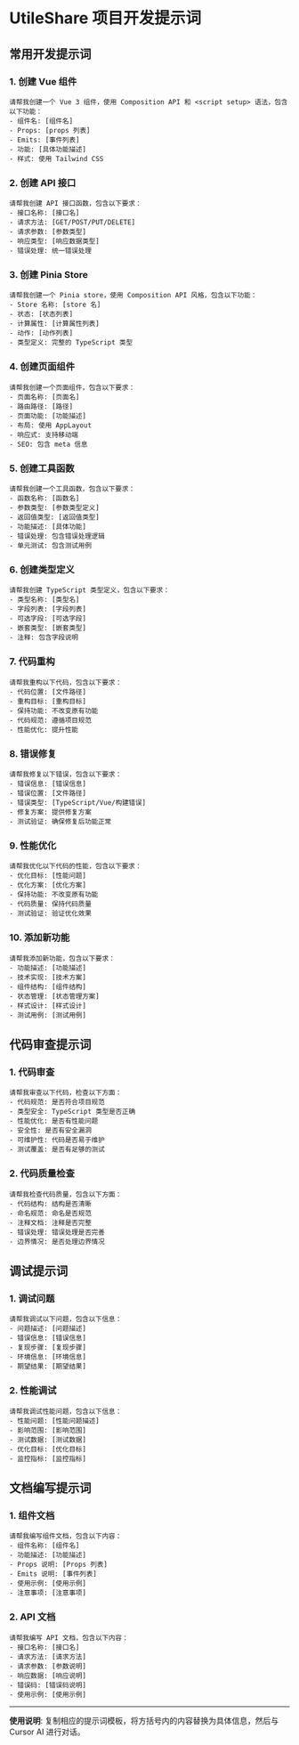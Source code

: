 # UtileShare 项目开发提示词

## 常用开发提示词

### 1. 创建 Vue 组件
```
请帮我创建一个 Vue 3 组件，使用 Composition API 和 <script setup> 语法，包含以下功能：
- 组件名: [组件名]
- Props: [props 列表]
- Emits: [事件列表]
- 功能: [具体功能描述]
- 样式: 使用 Tailwind CSS
```

### 2. 创建 API 接口
```
请帮我创建 API 接口函数，包含以下要求：
- 接口名称: [接口名]
- 请求方法: [GET/POST/PUT/DELETE]
- 请求参数: [参数类型]
- 响应类型: [响应数据类型]
- 错误处理: 统一错误处理
```

### 3. 创建 Pinia Store
```
请帮我创建一个 Pinia store，使用 Composition API 风格，包含以下功能：
- Store 名称: [store 名]
- 状态: [状态列表]
- 计算属性: [计算属性列表]
- 动作: [动作列表]
- 类型定义: 完整的 TypeScript 类型
```

### 4. 创建页面组件
```
请帮我创建一个页面组件，包含以下要求：
- 页面名称: [页面名]
- 路由路径: [路径]
- 页面功能: [功能描述]
- 布局: 使用 AppLayout
- 响应式: 支持移动端
- SEO: 包含 meta 信息
```

### 5. 创建工具函数
```
请帮我创建一个工具函数，包含以下要求：
- 函数名称: [函数名]
- 参数类型: [参数类型定义]
- 返回值类型: [返回值类型]
- 功能描述: [具体功能]
- 错误处理: 包含错误处理逻辑
- 单元测试: 包含测试用例
```

### 6. 创建类型定义
```
请帮我创建 TypeScript 类型定义，包含以下要求：
- 类型名称: [类型名]
- 字段列表: [字段列表]
- 可选字段: [可选字段]
- 嵌套类型: [嵌套类型]
- 注释: 包含字段说明
```

### 7. 代码重构
```
请帮我重构以下代码，包含以下要求：
- 代码位置: [文件路径]
- 重构目标: [重构目标]
- 保持功能: 不改变原有功能
- 代码规范: 遵循项目规范
- 性能优化: 提升性能
```

### 8. 错误修复
```
请帮我修复以下错误，包含以下要求：
- 错误信息: [错误信息]
- 错误位置: [文件路径]
- 错误类型: [TypeScript/Vue/构建错误]
- 修复方案: 提供修复方案
- 测试验证: 确保修复后功能正常
```

### 9. 性能优化
```
请帮我优化以下代码的性能，包含以下要求：
- 优化目标: [性能问题]
- 优化方案: [优化方案]
- 保持功能: 不改变原有功能
- 代码质量: 保持代码质量
- 测试验证: 验证优化效果
```

### 10. 添加新功能
```
请帮我添加新功能，包含以下要求：
- 功能描述: [功能描述]
- 技术实现: [技术方案]
- 组件结构: [组件结构]
- 状态管理: [状态管理方案]
- 样式设计: [样式设计]
- 测试用例: [测试用例]
```

## 代码审查提示词

### 1. 代码审查
```
请帮我审查以下代码，检查以下方面：
- 代码规范: 是否符合项目规范
- 类型安全: TypeScript 类型是否正确
- 性能优化: 是否有性能问题
- 安全性: 是否有安全漏洞
- 可维护性: 代码是否易于维护
- 测试覆盖: 是否有足够的测试
```

### 2. 代码质量检查
```
请帮我检查代码质量，包含以下方面：
- 代码结构: 结构是否清晰
- 命名规范: 命名是否规范
- 注释文档: 注释是否完整
- 错误处理: 错误处理是否完善
- 边界情况: 是否处理边界情况
```

## 调试提示词

### 1. 调试问题
```
请帮我调试以下问题，包含以下信息：
- 问题描述: [问题描述]
- 错误信息: [错误信息]
- 复现步骤: [复现步骤]
- 环境信息: [环境信息]
- 期望结果: [期望结果]
```

### 2. 性能调试
```
请帮我调试性能问题，包含以下信息：
- 性能问题: [性能问题描述]
- 影响范围: [影响范围]
- 测试数据: [测试数据]
- 优化目标: [优化目标]
- 监控指标: [监控指标]
```

## 文档编写提示词

### 1. 组件文档
```
请帮我编写组件文档，包含以下内容：
- 组件名称: [组件名]
- 功能描述: [功能描述]
- Props 说明: [Props 列表]
- Emits 说明: [事件列表]
- 使用示例: [使用示例]
- 注意事项: [注意事项]
```

### 2. API 文档
```
请帮我编写 API 文档，包含以下内容：
- 接口名称: [接口名]
- 请求方法: [请求方法]
- 请求参数: [参数说明]
- 响应数据: [响应说明]
- 错误码: [错误码说明]
- 使用示例: [使用示例]
```

---

**使用说明**: 复制相应的提示词模板，将方括号内的内容替换为具体信息，然后与 Cursor AI 进行对话。

